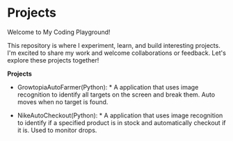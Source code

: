 # Projects

Welcome to My Coding Playground!


This repository is where I experiment, learn, and build interesting projects. I'm excited to share my work and welcome collaborations or feedback. Let's explore these projects together!


**Projects**

* GrowtopiaAutoFarmer(Python): * A application that uses image recognition to identify all targets on the screen and break them. Auto moves when no target is found.

* NikeAutoCheckout(Python): *  A application that uses image recognition to identify if a specified product is in stock and automatically checkout if it is. Used to monitor drops.
  
